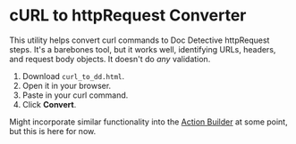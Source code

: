 # cURL to httpRequest Converter

This utility helps convert curl commands to Doc Detective httpRequest steps. It's a barebones tool, but it works well, identifying URLs, headers, and request body objects. It doesn't do *any* validation.

1. Download `curl_to_dd.html`.
2. Open it in your browser.
3. Paste in your curl command.
4. Click **Convert**.

Might incorporate similar functionality into the [Action Builder](https://doc-detective.com/app) at some point, but this is here for now.
